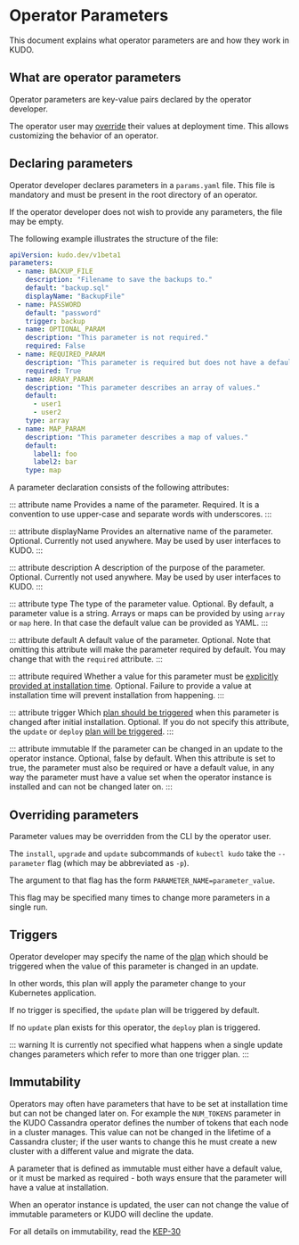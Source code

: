 # Operator Parameters

This document explains what operator parameters are and how they work in KUDO.

## What are operator parameters

Operator parameters are key-value pairs declared by the operator developer.

The operator user may [override](#overriding-parameters) their values at deployment time.
This allows customizing the behavior of an operator.

## Declaring parameters

Operator developer declares parameters in a `params.yaml` file.
This file is mandatory and must be present in the root directory of an operator.

If the operator developer does not wish to provide any parameters, the file may be empty.

The following example illustrates the structure of the file:

```yaml
apiVersion: kudo.dev/v1beta1
parameters:
  - name: BACKUP_FILE
    description: "Filename to save the backups to."
    default: "backup.sql"
    displayName: "BackupFile"
  - name: PASSWORD
    default: "password"
    trigger: backup
  - name: OPTIONAL_PARAM
    description: "This parameter is not required."
    required: False
  - name: REQUIRED_PARAM
    description: "This parameter is required but does not have a default value."
    required: True
  - name: ARRAY_PARAM
    description: "This parameter describes an array of values."
    default:
      - user1
      - user2
    type: array
  - name: MAP_PARAM
    description: "This parameter describes a map of values."
    default:
      label1: foo
      label2: bar
    type: map
```

A parameter declaration consists of the following attributes:

::: attribute name
Provides a name of the parameter. Required.
It is a convention to use upper-case and separate words with underscores.
:::

::: attribute displayName
Provides an alternative name of the parameter. Optional.
Currently not used anywhere.
May be used by user interfaces to KUDO.
:::

::: attribute description
A description of the purpose of the parameter. Optional.
Currently not used anywhere.
May be used by user interfaces to KUDO.
:::

::: attribute type
The type of the parameter value. Optional.
By default, a parameter value is a string. Arrays or maps can be provided by using `array` or `map` here.
In that case the default value can be provided as YAML.
:::

::: attribute default
A default value of the parameter. Optional.
Note that omitting this attribute will make the parameter required by default.
You may change that with the `required` attribute.
:::

::: attribute required
Whether a value for this parameter must be [explicitly provided at installation time](#overriding-parameters). Optional.
Failure to provide a value at installation time will prevent installation from happening.
:::

::: attribute trigger
Which [plan should be triggered](#triggers) when this parameter is changed after initial installation. Optional.
If you do not specify this attribute, the `update` or `deploy` [plan will be triggered](#triggers).
:::

::: attribute immutable
If the parameter can be changed in an update to the operator instance. Optional, false by default.
When this attribute is set to true, the parameter must also be required or have a default value, in any way the parameter
must have a value set when the operator instance is installed and can not be changed later on.
:::

## Overriding parameters

Parameter values may be overridden from the CLI by the operator user.

The `install`, `upgrade` and `update` subcommands of `kubectl kudo` take the `--parameter` flag
(which may be abbreviated as `-p`).

The argument to that flag has the form `PARAMETER_NAME=parameter_value`.

This flag may be specified many times to change more parameters in a single run.

## Triggers

Operator developer may specify the name of the [plan](plans.md) which should be triggered
when the value of this parameter is changed in an update.

In other words, this plan will apply the parameter change to your Kubernetes application.

If no trigger is specified, the `update` plan will be triggered by default.

If no `update` plan exists for this operator, the `deploy` plan is triggered.

::: warning
It is currently not specified what happens when a single update changes parameters which refer
to more than one trigger plan.
:::

## Immutability

Operators may often have parameters that have to be set at installation time but can not be changed later on. For example
the `NUM_TOKENS` parameter in the KUDO Cassandra operator defines the number of tokens that each node in a cluster manages.
This value can not be changed in the lifetime of a Cassandra cluster; if the user wants to change this he must create a new
cluster with a different value and migrate the data.

A parameter that is defined as immutable must either have a default value, or it must be marked as required - both ways
ensure that the parameter will have a value at installation. 

When an operator instance is updated, the user can not change the value of immutable parameters or KUDO will decline the
update.

For all details on immutability, read the [KEP-30](https://github.com/kudobuilder/kudo/blob/main/keps/0030-immutable-parameters.md) 